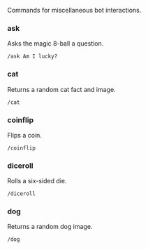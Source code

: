 Commands for miscellaneous bot interactions.

### ask
Asks the magic 8-ball a question.
```
/ask Am I lucky?
```

### cat
Returns a random cat fact and image.
```
/cat
```

### coinflip
Flips a coin.
```
/coinflip
```

### diceroll
Rolls a six-sided die.
```
/diceroll
```

### dog
Returns a random dog image.
```
/dog
```
